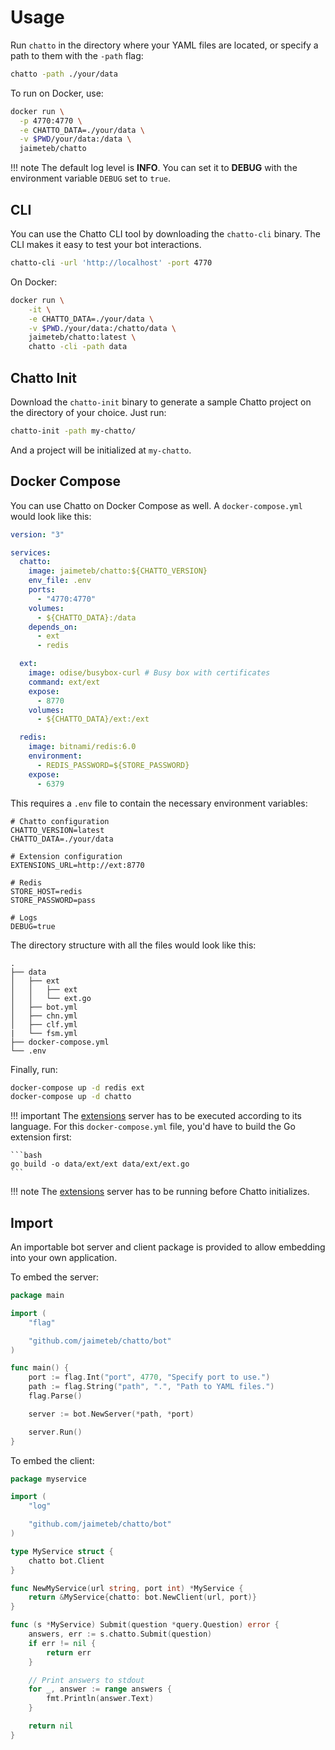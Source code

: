 # Usage

Run `chatto` in the directory where your YAML files are located, or specify a path to them with the `-path` flag:

```bash
chatto -path ./your/data
```

To run on Docker, use:

```bash
docker run \
  -p 4770:4770 \
  -e CHATTO_DATA=./your/data \
  -v $PWD/your/data:/data \
  jaimeteb/chatto
```

!!! note
    The default log level is **INFO**. You can set it to **DEBUG** with the environment variable `DEBUG` set to `true`.

## CLI

You can use the Chatto CLI tool by downloading the `chatto-cli` binary. The CLI makes it easy to test your bot interactions.

```bash
chatto-cli -url 'http://localhost' -port 4770
```

On Docker:

```bash
docker run \
    -it \
    -e CHATTO_DATA=./your/data \
    -v $PWD./your/data:/chatto/data \
    jaimeteb/chatto:latest \
    chatto -cli -path data
```

## Chatto Init

Download the `chatto-init` binary to generate a sample Chatto project on the directory of your choice. Just run:

```bash
chatto-init -path my-chatto/
```

And a project will be initialized at `my-chatto`.

## Docker Compose

You can use Chatto on Docker Compose as well. A `docker-compose.yml` would look like this:

```yaml
version: "3"

services:
  chatto:
    image: jaimeteb/chatto:${CHATTO_VERSION}
    env_file: .env
    ports:
      - "4770:4770"
    volumes:
      - ${CHATTO_DATA}:/data
    depends_on:
      - ext
      - redis

  ext:
    image: odise/busybox-curl # Busy box with certificates
    command: ext/ext
    expose:
      - 8770
    volumes:
      - ${CHATTO_DATA}/ext:/ext

  redis:
    image: bitnami/redis:6.0
    environment:
      - REDIS_PASSWORD=${STORE_PASSWORD}
    expose:
      - 6379
```

This requires a `.env` file to contain the necessary environment variables:

```
# Chatto configuration
CHATTO_VERSION=latest
CHATTO_DATA=./your/data

# Extension configuration
EXTENSIONS_URL=http://ext:8770

# Redis
STORE_HOST=redis
STORE_PASSWORD=pass

# Logs
DEBUG=true
```

The directory structure with all the files would look like this:

```
.
├── data
│   ├── ext
│   │   ├── ext
│   │   └── ext.go
│   ├── bot.yml
│   ├── chn.yml
│   ├── clf.yml
|   └── fsm.yml
├── docker-compose.yml
└── .env
```

Finally, run:

```bash
docker-compose up -d redis ext
docker-compose up -d chatto
```

!!! important
    The [extensions](/extensions) server has to be executed according to its language.
    For this `docker-compose.yml` file, you'd have to build the Go extension first:

    ```bash
    go build -o data/ext/ext data/ext/ext.go
    ```

!!! note
    The [extensions](/extensions) server has to be running before Chatto initializes.

## Import

An importable bot server and client package is provided to allow embedding into your own application.

To embed the server:

```go
package main

import (
	"flag"

	"github.com/jaimeteb/chatto/bot"
)

func main() {
	port := flag.Int("port", 4770, "Specify port to use.")
	path := flag.String("path", ".", "Path to YAML files.")
	flag.Parse()

	server := bot.NewServer(*path, *port)

	server.Run()
}
```

To embed the client:

```go
package myservice

import (
	"log"

	"github.com/jaimeteb/chatto/bot"
)

type MyService struct {
	chatto bot.Client
}

func NewMyService(url string, port int) *MyService {
	return &MyService{chatto: bot.NewClient(url, port)}
}

func (s *MyService) Submit(question *query.Question) error {
	answers, err := s.chatto.Submit(question)
	if err != nil {
		return err
	}

	// Print answers to stdout
	for _, answer := range answers {
		fmt.Println(answer.Text)
	}

	return nil
}
```
